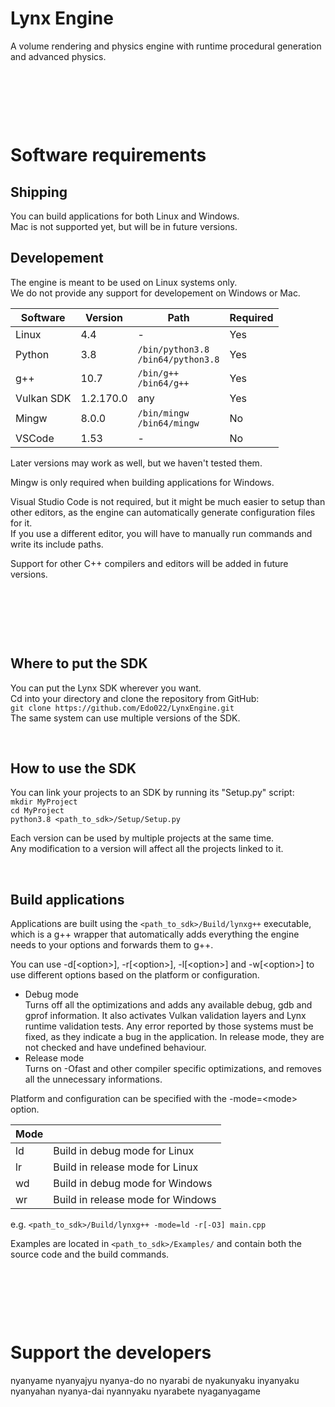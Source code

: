 # Lynx Engine
A volume rendering and physics engine with runtime procedural generation and advanced physics.  


&nbsp;

&nbsp;

&nbsp;

# Software requirements
## Shipping
You can build applications for both Linux and Windows.  
Mac is not supported yet, but will be in future versions.


## Developement
The engine is meant to be used on Linux systems only.  
We do not provide any support for developement on Windows or Mac.  

| Software   | Version   | Path                                     | Required |
|------------|-----------|------------------------------------------|----------|
| Linux      | 4.4       | -                                        | Yes      |
| Python     | 3.8       | `/bin/python3.8`<br />`/bin64/python3.8` | Yes      |
| g++        | 10.7      | `/bin/g++`<br />`/bin64/g++`             | Yes      |
| Vulkan SDK | 1.2.170.0 | any                                      | Yes      |
| Mingw      | 8.0.0     | `/bin/mingw`<br />`/bin64/mingw`         | No       |
| VSCode     | 1.53      | -                                        | No       |



Later versions may work as well, but we haven't tested them.

Mingw is only required when building applications for Windows.

Visual Studio Code is not required, but it might be much easier to setup than other editors, as the engine can automatically generate configuration files for it.  
If you use a different editor, you will have to manually run commands and write its include paths.

Support for other C++ compilers and editors will be added in future versions.

&nbsp;

&nbsp;

&nbsp;

## Where to put the SDK
You can put the Lynx SDK wherever you want.  
Cd into your directory and clone the repository from GitHub:   
`git clone https://github.com/Edo022/LynxEngine.git`  
The same system can use multiple versions of the SDK.

&nbsp;

## How to use the SDK
You can link your projects to an SDK by running its "Setup.py" script:  
`mkdir MyProject`  
`cd MyProject`  
`python3.8 <path_to_sdk>/Setup/Setup.py`  

Each version can be used by multiple projects at the same time.  
Any modification to a version will affect all the projects linked to it.

&nbsp;

## Build applications
Applications are built using the `<path_to_sdk>/Build/lynxg++` executable, 
which is a g++ wrapper that automatically adds everything the engine needs to your options and forwards them to g++.   

You can use -d[\<option\>], -r[\<option\>], -l[\<option\>] and -w[\<option\>] to use different options based on the platform or configuration.  
 
- Debug mode  
    Turns off all the optimizations and adds any available debug, gdb and gprof information.
    It also activates Vulkan validation layers and Lynx runtime validation tests.
    Any error reported by those systems must be fixed, as they indicate a bug in the application.
    In release mode, they are not checked and have undefined behaviour.  
- Release mode  
    Turns on -Ofast and other compiler specific optimizations, and removes all the unnecessary informations.  
 
 
Platform and configuration can be specified with the -mode=\<mode\> option.  

| Mode |                                   |
|------|-----------------------------------|
| ld   | Build in debug mode for Linux     |
| lr   | Build in release mode for Linux   |
| wd   | Build in debug mode for Windows   |
| wr   | Build in release mode for Windows |
  

e.g. `<path_to_sdk>/Build/lynxg++ -mode=ld -r[-O3] main.cpp`  


Examples are located in `<path_to_sdk>/Examples/` and contain both the source code and the build commands.  

&nbsp;

&nbsp;

&nbsp;

# Support the developers
nyanyame nyanyajyu nyanya-do no nyarabi de nyakunyaku inyanyaku nyanyahan nyanya-dai nyannyaku nyarabete nyaganyagame

